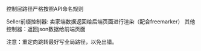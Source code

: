 控制层路径严格按照API命名规则

Seller前缀控制器: 卖家端数据返回给后端页面进行渲染（配合freemarker）
其他控制器：返回json数据给前端页面


注意：重定向跳转最好写全局路径，以免出错。
